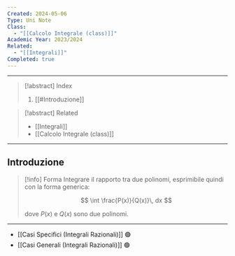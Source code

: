```yaml
---
Created: 2024-05-06
Type: Uni Note
Class:
  - "[[Calcolo Integrale (class)]]"
Academic Year: 2023/2024
Related:
  - "[[Integrali]]"
Completed: true
---
```

---

>[!abstract] Index
>1. [[#Introduzione]]

>[!abstract] Related
>- [[Integrali]]
>- [[Calcolo Integrale (class)]]

---
## Introduzione

>[!info] Forma
>Integrare il rapporto tra due polinomi, esprimibile quindi con la forma generica:
>
>$$
>\int \frac{P(x)}{Q(x)}\, dx
>$$
>
>dove $P(x)$ e $Q(x)$ sono due polinomi.

---

- [[Casi Specifici (Integrali Razionali)]] 🟢
- [[Casi Generali (Integrali Razionali)]] 🟢

